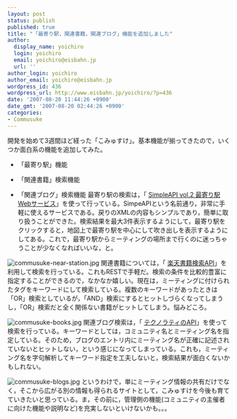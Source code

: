 ```yaml
---
layout: post
status: publish
published: true
title: "「最寄り駅，関連書籍，関連ブログ」機能を追加しました"
author:
  display_name: yoichiro
  login: yoichiro
  email: yoichiro@eisbahn.jp
  url: ''
author_login: yoichiro
author_email: yoichiro@eisbahn.jp
wordpress_id: 436
wordpress_url: http://www.eisbahn.jp/yoichiro/?p=436
date: '2007-08-20 11:44:26 +0900'
date_gmt: '2007-08-20 02:44:26 +0900'
categories:
- Commusuke
---
```


開発を始めて3週間ほど経った「こみゅすけ」。基本機能が揃ってきたので，いくつか面白系の機能を追加してみた。

* 「最寄り駅」機能

* 「関連書籍」検索機能

* 「関連ブログ」検索機能
最寄り駅の検索は，「
[SimpleAPI vol.2 最寄り駅Webサービス](http://map.simpleapi.net/)」を使って行っている。SimpeAPIという名前通り，非常に手軽に使えるサービスである。戻りのXMLの内容もシンプルであり，簡単に取り扱うことができた。検索結果を最大3件表示するようにして，最寄り駅をクリックすると，地図上で最寄り駅を中心にして吹き出しを表示するようにしてある。これで，最寄り駅からミーティングの場所まで行くのに迷っちゃうことが少なくなればいいな，と。

![commusuke-near-station.jpg](http://www.eisbahn.jp/yoichiro/images/commusuke-near-station.jpg)
関連書籍については，「
[楽天書籍検索API](http://webservice.rakuten.co.jp/api/booksearch/)」を利用して検索を行っている。これもRESTで手軽だ。検索の条件を比較的豊富に指定することができるので，なかなか嬉しい。現在は，ミーティングに付けられたタグをキーワードにして検索している。複数のキーワードがあったときは「OR」検索としているが，「AND」検索にするとヒットしづらくなってしまうし，「OR」検索だと全く関係ない書籍がヒットしてしまう。悩みどころ。

![commusuke-books.jpg](http://www.eisbahn.jp/yoichiro/images/commusuke-books.jpg)
関連ブログ検索は，「
[テクノラティのAPI](http://www.technorati.jp/developers/)」を使って検索を行っている。キーワードとしては，コミュニティ名とミーティング名を指定している。そのため，ブログのエントリ内にミーティング名が正確に記述されていないとヒットしない，という感じになってしまっている。これも，ミーティング名を字句解析してキーワード指定を工夫しないと，検索結果が面白くないかもしれない。

![commusuke-blogs.jpg](http://www.eisbahn.jp/yoichiro/images/commusuke-blogs.jpg)
というわけで，単にミーティング情報の共有だけでなく，そこから広がる別の情報も得られるサイトとして，こみゅすけを今後も育てていきたいと思っている。ま，その前に，管理側の機能(コミュニティの主催者に向けた機能や説明など)を充実しないといけないかも。。。
